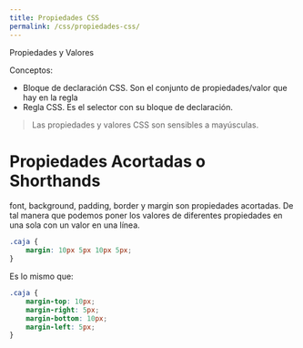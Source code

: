 ```yaml
---
title: Propiedades CSS
permalink: /css/propiedades-css/
---
```


Propiedades y Valores

Conceptos:

* Bloque de declaración CSS. Son el conjunto de propiedades/valor que hay en la regla
* Regla CSS. Es el selector con su bloque de declaración.


> Las propiedades y valores CSS son sensibles a mayúsculas.

# Propiedades Acortadas o Shorthands

font, background, padding, border y margin son propiedades acortadas. De tal manera que podemos poner los valores de diferentes propiedades en una sola con un valor en una línea.

~~~css
.caja {
    margin: 10px 5px 10px 5px;
}
~~~

Es lo mismo que:

~~~css
.caja {
    margin-top: 10px;
    margin-right: 5px;
    margin-bottom: 10px;
    margin-left: 5px;
}
~~~
